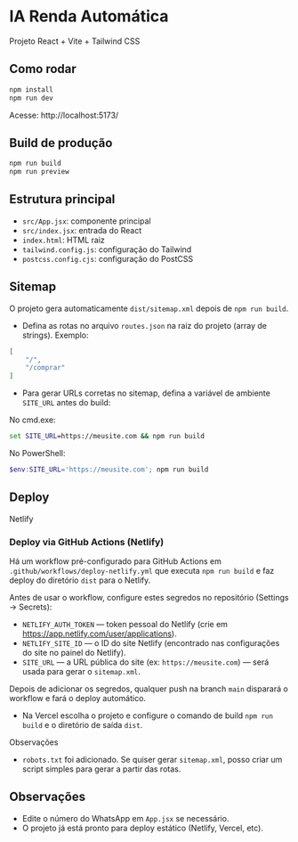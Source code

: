 # IA Renda Automática

Projeto React + Vite + Tailwind CSS

## Como rodar

```cmd
npm install
npm run dev
```

Acesse: http://localhost:5173/

## Build de produção

```cmd
npm run build
npm run preview
```

## Estrutura principal
- `src/App.jsx`: componente principal
- `src/index.jsx`: entrada do React
- `index.html`: HTML raiz
- `tailwind.config.js`: configuração do Tailwind
- `postcss.config.cjs`: configuração do PostCSS

## Sitemap

O projeto gera automaticamente `dist/sitemap.xml` depois de `npm run build`.

- Defina as rotas no arquivo `routes.json` na raiz do projeto (array de strings). Exemplo:

```json
[
	"/",
	"/comprar"
]
```

- Para gerar URLs corretas no sitemap, defina a variável de ambiente `SITE_URL` antes do build:

No cmd.exe:
```cmd
set SITE_URL=https://meusite.com && npm run build
```

No PowerShell:
```powershell
$env:SITE_URL='https://meusite.com'; npm run build
```


## Deploy

Netlify


### Deploy via GitHub Actions (Netlify)

Há um workflow pré-configurado para GitHub Actions em `.github/workflows/deploy-netlify.yml` que executa `npm run build` e faz deploy do diretório `dist` para o Netlify.

Antes de usar o workflow, configure estes segredos no repositório (Settings → Secrets):

- `NETLIFY_AUTH_TOKEN` — token pessoal do Netlify (crie em https://app.netlify.com/user/applications).
- `NETLIFY_SITE_ID` — o ID do site Netlify (encontrado nas configurações do site no painel do Netlify).
- `SITE_URL` — a URL pública do site (ex: `https://meusite.com`) — será usada para gerar o `sitemap.xml`.

Depois de adicionar os segredos, qualquer push na branch `main` disparará o workflow e fará o deploy automático.

- Na Vercel escolha o projeto e configure o comando de build `npm run build` e o diretório de saída `dist`.

Observações
- `robots.txt` foi adicionado. Se quiser gerar `sitemap.xml`, posso criar um script simples para gerar a partir das rotas.


## Observações
- Edite o número do WhatsApp em `App.jsx` se necessário.
- O projeto já está pronto para deploy estático (Netlify, Vercel, etc).
